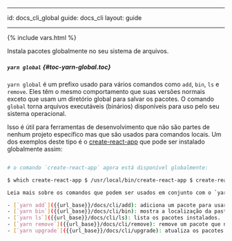 * * *

id: docs_cli_global guide: docs_cli layout: guide

* * *

{% include vars.html %}

<p class="lead">Instala pacotes globalmente no seu sistema de arquivos.</p>

##### `yarn global` [](#toc-yarn-global){#toc-yarn-global.toc}

`yarn global` é um prefixo usado para vários comandos como `add`, `bin`, `ls` e `remove`. Eles têm o mesmo comportamento que suas versões normais exceto que usam um diretório global para salvar os pacotes. O comando `global` torna arquivos executáveis (binários) disponíveis para uso pelo seu sistema operacional.

Isso é útil para ferramentas de desenvolvimento que não são partes de nenhum projeto específico mas que são usados para comandos locais. Um dos exemplos deste tipo é o [create-react-app](https://github.com/facebookincubator/create-react-app) que pode ser instalado globalmente assim:

```sh $ yarn global add create-react-app --prefix /usr/local

# o comando `create-react-app` agora está disponível globalmente:

$ which create-react-app $ /usr/local/bin/create-react-app $ create-react-app ````

Leia mais sobre os comandos que podem ser usados em conjunto com o `yarn global`:

- [`yarn add`]({{url_base}}/docs/cli/add): adiciona um pacote para usar no seu pacote atual. 
- [`yarn bin`]({{url_base}}/docs/cli/bin): mostra a localização da pasta bin do yarn.
- [`yarn ls`]({{url_base}}/docs/cli/ls): lista os pacotes instalados.
- [`yarn remove`]({{url_base}}/docs/cli/remove): remove um pacote que não será mais usado no seu pacote atual.
- [`yarn upgrade`]({{url_base}}/docs/cli/upgrade): atualiza os pacotes para a última versão baseado no "alcance" especificado.